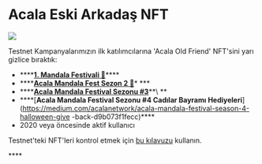 # Acala Eski Arkadaş NFT

![](../../.gitbook/assets/screen-shot-2021-04-18-at-10.58.36-am.png)

Testnet Kampanyalarımızın ilk katılımcılarına 'Acala Old Friend' NFT'sini yarı gizlice bıraktık:

* \*\*\*\*[**1. Mandala Festivali 🎉**](https://medium.com/acalanetwork/mandala-festival-prize-drops-3ae68df0dfa6)\*\*\*\*
* \*\*\*\*[**Acala Mandala Fest Sezon 2 🎉**](https://medium.com/acalanetwork/acala-mandala-fest-season-2-prize-drops-81b649324310)\* \*\*\*
* \*\*\*\*[**Acala Mandala Festival Sezonu \#3**](https://medium.com/acalanetwork/acala-mandala-festival-season-3-d0a6f155c154)\*\*\ *\*
* \*\*\*\*[**Acala Mandala Festival Sezonu \#4 Cadılar Bayramı Hediyeleri**](https://medium.com/acalanetwork/acala-mandala-festival-season-4-halloween-give -back-d9b073f1fecc)\*\*\*\*
* 2020 veya öncesinde aktif kullanıcı

Testnet'teki NFT'leri kontrol etmek için [bu kılavuzu](https://wiki.acala.network/misc/finding-tokens-and-nfts) kullanın.

\*\*\*\*
